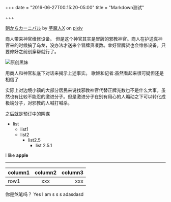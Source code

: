 +++
date = "2016-06-27T00:15:20-05:00"
title = "Markdown测试"

+++

<!-- Pixiv embed测试。 -->
<script src="http://source.pixiv.net/source/embed.js" data-id="51350586_d775156759864cc0aa5c326878ac574a" data-size="medium" data-border="on" charset="utf-8"></script><noscript><p><a href="http://www.pixiv.net/member_illust.php?mode=medium&amp;illust_id=51350586" target="_blank">朝からカーニバル</a> by <a href="http://www.pixiv.net/member.php?id=211913" target="_blank">芋魔人X</a> on <a href="http://www.pixiv.net/" target="_blank">pixiv</a></p></noscript>

商人带来神官维修设备。
但是这个神官其实是冒牌的邪教神官。商人在护送真神官来的时候搞了乌龙，没办法才送来个冒牌货凑数。幸好冒牌货也会维修设备，只要修好之前别穿帮就行了。

![原创黑妹](/rakugaki_031.jpg)

用商人和神官私底下对话来揭示上述事实。
歌姬和记者:虽然看起来很可疑但还是相信了

实际上对边境小镇的大部分居民来说找邪教神官代替正牌充数也不是什么大事，虽然也有比较不能忍的激进分子。但是激进分子在别有用心的人煽动之下可以转化成极端分子，对邪教的人喊打喊杀。

之后就是预订中的阴谋

* list
  * list1
  * list2
    * list2.5
      * list 2.5.1

I like **apple**
***
|column1|column2|column3|
| :---- | :---: | ----: |
|row1|xxx|xxx|

你是煞笔吗？
Yes I am
s
s
s
adasdasd
<!--more-->
